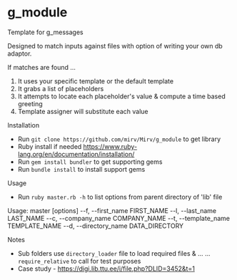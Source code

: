 # g_module

Template for g_messages

Designed to match inputs against files with option of writing your own db adaptor.

If matches are found ...

1) It uses your specific template or the default template
2) It grabs a list of placeholders
3) It attempts to locate each placeholder's value & compute a time based greeting
4) Template assigner will substitute each value

Installation
- Run `git clone https://github.com/mirv/Mirv/g_module` to get library
- Ruby install if needed https://www.ruby-lang.org/en/documentation/installation/
- Run `gem install bundler` to get supporting gems
- Run `bundle install` to install support gems 

Usage 
- Run `ruby master.rb -h` to list options from parent directory of 'lib' file

Usage: master [options]
  --f, --first_name FIRST_NAME
  --l, --last_name LAST_NAME
  --c, --company_name COMPANY_NAME
  --t, --template_name TEMPLATE_NAME
  --d, --directory_name DATA_DIRECTORY

Notes
- Sub folders use `directory_loader` file to load required files & ...
  ... `require_relative` to call for test purposes
- Case study - https://digi.lib.ttu.ee/i/file.php?DLID=3452&t=1
